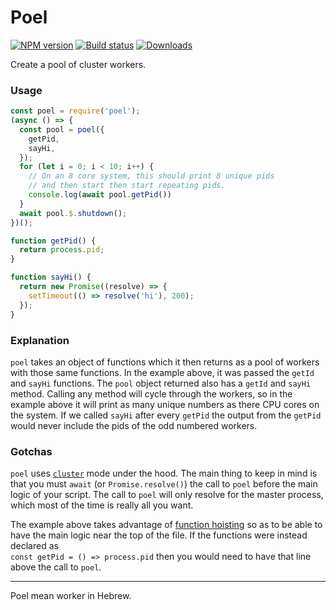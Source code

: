 Poel
===

[![NPM version][npm-image]][npm-url]
[![Build status][travis-image]][travis-url]
[![Downloads][downloads-image]][downloads-url]

Create a pool of cluster workers.

### Usage

```js
const poel = require('poel');
(async () => {
  const pool = poel({
    getPid,
    sayHi,
  });
  for (let i = 0; i < 10; i++) {
    // On an 8 core system, this should print 8 unique pids
    // and then start then start repeating pids.
    console.log(await pool.getPid())
  }
  await pool.$.shutdown();
})();

function getPid() {
  return process.pid;
}

function sayHi() {
  return new Promise((resolve) => {
    setTimeout(() => resolve('hi'), 200);
  });
}
```

### Explanation

`poel` takes an object of functions which it then returns as
a pool of workers with those same functions. In the example
above, it was passed the `getId` and `sayHi` functions. The
`pool` object returned also has a `getId` and `sayHi`
method. Calling any method will cycle through the workers, so
in the example above it will print as many unique numbers as
there CPU cores on the system. If we called `sayHi` after
every `getPid` the output from the `getPid` would never
include the pids of the odd numbered workers.

### Gotchas

`poel` uses [`cluster`](https://nodejs.org/api/cluster.html)
mode under the hood. The main thing to keep in mind is that
you must `await` (or `Promise.resolve()`) the call to `poel`
before the main logic of your script. The call to `poel` will
only resolve for the master process, which most of the time
is really all you want.

The example above takes advantage of
[function hoisting](https://developer.mozilla.org/en-US/docs/Web/JavaScript/Reference/Statements/function#Function_declaration_hoisting)
so as to be able to have the main logic near the top of the
file. If the functions were instead declared as  
`const getPid = () => process.pid` then you would need to
have that line above the call to `poel`.

---

Poel mean worker in Hebrew.

[npm-image]: https://img.shields.io/npm/v/poel.svg?style=flat-square
[npm-url]: https://npmjs.org/package/poel
[travis-image]: https://img.shields.io/travis/kolodny/poel.svg?style=flat-square
[travis-url]: https://travis-ci.org/kolodny/poel
[downloads-image]: http://img.shields.io/npm/dm/poel.svg?style=flat-square
[downloads-url]: https://npmjs.org/package/poel
